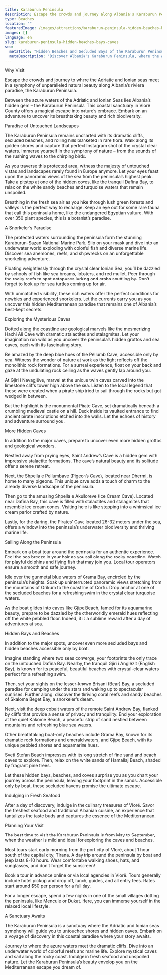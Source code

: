 ```yaml
---
title: Karaburun Peninsula
description: Escape the crowds and journey along Albania's Karaburun Peninsula to discover secluded beaches, breathtaking landscapes, mystical caves, and rich marine life in this Adriatic and Ionian paradise where the two seas meet.
type: Beaches
location: ""
featuredImage: /images/attractions/karaburun-peninsula-hidden-beaches-bays-caves.jpg
images: []
language: en
slug: karaburun-peninsula-hidden-beaches-bays-caves
seo:
  metaTitle: "Hidden Beaches and Secluded Bays of the Karaburun Peninsula"
  metaDescription: "Discover Albania's Karaburun Peninsula, where the Adriatic and Ionian Seas merge. Explore secret beaches, hidden caves, and secluded bays only locals know."
---
```


Why Visit

Escape the crowds and journey to where the Adriatic and Ionian seas meet in a symphony of unparalleled natural beauty along Albania’s riviera paradise, the Karaburun Peninsula.

Between the azure waters of the Adriatic and Ionian Seas lies Albania’s hidden gem – the Karaburun Peninsula. This coastal sanctuary in Vlorë County offers a magical escape into nature’s embrace. Embark on an adventure to uncover its breathtaking beauty and rich biodiversity.

Paradise of Untouched Landscapes

The Karaburun Peninsula remains uncharted with its dramatic cliffs, secluded beaches, and rolling hills blanketed in rare flora. Walk along its golden shores and capture that perfect Instagram shot of the crystal clear waters. Immerse yourself in the symphony of nature – from the sounds of the rushing waves to the chirping birds.

As you traverse this protected area, witness the majesty of untouched vistas and landscapes rarely found in Europe anymore. Let your eyes feast upon the panoramic views of the sea from the peninsula’s highest peak. Take a pitstop at one of the hidden coves, like the tranquil Dafina Bay, to relax on the white sandy beaches and turquoise waters that remain unspoiled.

Breathing in the fresh sea air as you hike through lush green forests and valleys is the perfect way to recharge. Keep an eye out for some rare fauna that call this peninsula home, like the endangered Egyptian vulture. With over 350 plant species, this is a botanist’s paradise.

A Snorkeler’s Paradise

The protected waters surrounding the peninsula form the stunning Karaburun-Sazan National Marine Park. Slip on your mask and dive into an underwater world exploding with colorful fish and diverse marine life. Discover sea anemones, reefs, and shipwrecks on an unforgettable snorkeling adventure.

Floating weightlessly through the crystal clear Ionian Sea, you’ll be dazzled by schools of fish like sea breams, lobsters, and red mullet. Peer through the rocky reefs to spot octopuses lurking and crabs scuttling by. Don’t forget to look up for sea turtles coming up for air.

With unmatched visibility, these rich waters offer the perfect conditions for newbies and experienced snorkelers. Let the currents carry you as you uncover this hidden Mediterranean paradise that remains one of Albania’s best-kept secrets.

Exploring the Mysterious Caves

Dotted along the coastline are geological marvels like the mesmerizing Haxhi Ali Cave with dramatic stalactites and stalagmites. Let your imagination run wild as you uncover the peninsula’s hidden grottos and sea caves, each with its fascinating story.

Be amazed by the deep blue hues of the Pëllumb Cave, accessible only by sea. Witness the wonder of nature at work as the light reflects off the monolithic rock formations. For a surreal experience, float on your back and gaze at the undulating rock ceiling as the waves gently lap around you.

At Gjiri i Navagjëve, marvel at the unique twin caves carved into the limestone cliffs tower high above the sea. Listen to the local legend that these were created when a pirate ship tried to sail through the rocks but got wedged in between.

But the highlight is the monumental Pirate Cave, set dramatically beneath a crumbling medieval castle on a hill. Duck inside its vaulted entrance to find ancient pirate inscriptions etched into the walls. Let the echoes of history and adventure surround you.

More Hidden Caves

In addition to the major caves, prepare to uncover even more hidden grottos and geological wonders.

Nestled away from prying eyes, Saint Andrew’s Cave is a hidden gem with impressive stalactite formations. The cave’s natural beauty and its solitude offer a serene retreat.

Next, the Shpella e Pellumbave (Pigeon’s Cave), located near Dhermi, is home to many pigeons. This unique cave adds a touch of charm to the already diverse landscape of the peninsula.

Then go to the amusing Shpella e Akulloreve (Ice Cream Cave). Located near Dafina Bay, this cave is filled with stalactites and stalagmites that resemble ice cream cones. Visiting here is like stepping into a whimsical ice cream parlor crafted by nature.

Lastly, for the daring, the Pirates’ Cave located 26-32 meters under the sea, offers a window into the peninsula’s underwater biodiversity and thriving marine life.

Sailing Along the Peninsula

Embark on a boat tour around the peninsula for an authentic experience. Feel the sea breeze in your hair as you sail along the rocky coastline. Watch for playful dolphins and flying fish that may join you. Local tour operators ensure a smooth and safe journey.

Idle over the gunmetal blue waters of Grama Bay, encircled by the peninsula’s heights. Soak up uninterrupted panoramic views stretching from the mountains of Orikum to the coastline of Corfu. Drop anchor at one of the secluded beaches for a refreshing swim in the crystal clear turquoise waters.

As the boat glides into caves like Gjipe Beach, famed for its aquamarine beauty, prepare to be dazzled by the otherworldly emerald hues reflecting off the white pebbled floor. Indeed, it is a sublime reward after a day of adventures at sea.

Hidden Bays and Beaches

In addition to the major spots, uncover even more secluded bays and hidden beaches accessible only by boat.

Imagine standing where two seas converge, your footprints the only trace on the untouched Dafina Bay. Nearby, the tranquil Gjiri i Anglëzit (English Bay), is known for its peaceful, beautiful beaches with crystal-clear waters perfect for a refreshing swim.

Then, set your sights on the lesser-known Brisani (Bear) Bay, a secluded paradise for camping under the stars and waking up to spectacular sunrises. Further along, discover the thriving coral reefs and sandy beaches of Skaloma Beget Bay, a snorkeler’s dream.

Next, visit the deep cobalt waters of the remote Saint Andrew Bay, flanked by cliffs that provide a sense of privacy and tranquility. End your exploration at the quiet Kakome Beach, a peaceful strip of sand nestled between mountains and refreshing blue sea waters.

Other breathtaking boat-only beaches include Grama Bay, known for its dramatic rock formations and emerald waters, and Gjipe Beach, with its unique pebbled shores and aquamarine hues.

Sveti Stefan Beach impresses with its long stretch of fine sand and beach caves to explore. Then, relax on the white sands of Hamallaj Beach, shaded by fragrant pine trees.

Let these hidden bays, beaches, and coves surprise you as you chart your journey across the peninsula, leaving your footprint in the sands. Accessible only by boat, these secluded havens promise the ultimate escape.

Indulging in Fresh Seafood

After a day of discovery, indulge in the culinary treasures of Vlorë. Savor the freshest seafood and traditional Albanian cuisine, an experience that tantalizes the taste buds and captures the essence of the Mediterranean.

Planning Your Visit

The best time to visit the Karaburun Peninsula is from May to September, when the weather is mild and ideal for exploring the caves and beaches.

Most tours start early morning from the port city of Vlorë, about 1 hour south of the capital city, Tirana. A day trip around the peninsula by boat and jeep lasts 8-10 hours. Wear comfortable walking shoes, hats, and sunglasses, and don’t forget the sunscreen!

Book a tour in advance online or via local agencies in Vlorë. Tours generally include hotel pickup and drop off, lunch, guides, and all entry fees. Rates start around $50 per person for a full day.

For a longer escape, spend a few nights in one of the small villages dotting the peninsula, like Mencule or Dukat. Here, you can immerse yourself in the relaxed local lifestyle.

A Sanctuary Awaits

The Karaburun Peninsula is a sanctuary where the Adriatic and Ionian seas symphony will guide you to untouched shores and hidden caves. Embark on a voyage of discovery in this coastal paradise where your story awaits.

Journey to where the azure waters meet the dramatic cliffs. Dive into an underwater world of colorful reefs and marine life. Explore mystical caves and sail along the rocky coast. Indulge in fresh seafood and unspoiled nature. Let the Karaburun Peninsula’s beauty envelop you on the Mediterranean escape you dream of.

